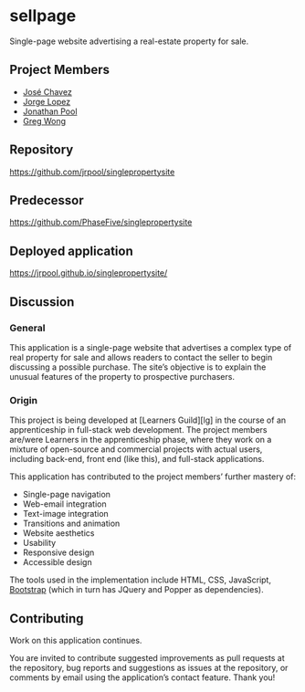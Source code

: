 # sellpage

Single-page website advertising a real-estate property for sale.

## Project Members

- [José Chavez](https://github.com/jbchavez19)
- [Jorge Lopez](https://github.com/je-lopez)
- [Jonathan Pool](https://github.com/jrpool)
- [Greg Wong](https://github.com/gwong5)

## Repository

https://github.com/jrpool/singlepropertysite

## Predecessor

https://github.com/PhaseFive/singlepropertysite

## Deployed application

https://jrpool.github.io/singlepropertysite/

## Discussion

### General

This application is a single-page website that advertises a complex type of real property for sale and allows readers to contact the seller to begin discussing a possible purchase. The site’s objective is to explain the unusual features of the property to prospective purchasers.

### Origin

This project is being developed at [Learners Guild][lg] in the course of an apprenticeship in full-stack web development. The project members are/were Learners in the apprenticeship phase, where they work on a mixture of open-source and commercial projects with actual users, including back-end, front
end (like this), and full-stack applications.

This application has contributed to the project members’ further mastery of:

  - Single-page navigation
  - Web-email integration
  - Text-image integration
  - Transitions and animation
  - Website aesthetics
  - Usability
  - Responsive design
  - Accessible design

The tools used in the implementation include HTML, CSS, JavaScript, [Bootstrap][bs] (which in turn has JQuery and Popper as dependencies).

## Contributing

Work on this application continues.

You are invited to contribute suggested improvements as pull requests at the repository, bug reports and suggestions as issues at the repository, or comments by email using the application’s contact feature. Thank you!

[bs]: http://getbootstrap.com/2.3.2/

